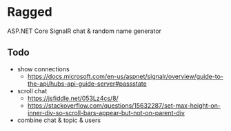 # Ragged

ASP.NET Core SignalR chat &amp; random name generator

## Todo

- show connections
  - <https://docs.microsoft.com/en-us/aspnet/signalr/overview/guide-to-the-api/hubs-api-guide-server#passstate>
- scroll chat
  - <https://jsfiddle.net/053Lz4cs/8/>
  - <https://stackoverflow.com/questions/15632287/set-max-height-on-inner-div-so-scroll-bars-appear-but-not-on-parent-div>
- combine chat & topic & users
